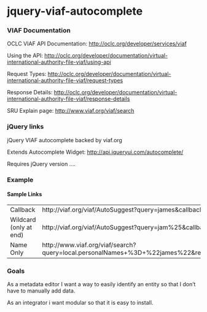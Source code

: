 jquery-viaf-autocomplete
========================

### VIAF Documentation

OCLC VIAF API Documentation: http://oclc.org/developer/services/viaf

Using the API: http://oclc.org/developer/documentation/virtual-international-authority-file-viaf/using-api

Request Types: http://oclc.org/developer/documentation/virtual-international-authority-file-viaf/request-types

Response Details: http://oclc.org/developer/documentation/virtual-international-authority-file-viaf/response-details

SRU Explain page: http://www.viaf.org/viaf/search

### jQuery links

jQuery VIAF autocomplete backed by viaf.org

Extends Autocomplete Widget:  http://api.jqueryui.com/autocomplete/

Requires jQuery version .... 

### Example

#### Sample Links

<table>
<tr>
<td>Callback</td>
<td>http://viaf.org/viaf/AutoSuggest?query=james&callback=myCallBack</td>
</tr>
<tr>
<td>Wildcard (only at end)</td>
<td>http://viaf.org/viaf/AutoSuggest?query=jam%25&callback=samplecallback</td>
</tr>
<tr>
<td>Name Only</td>
<td>http://www.viaf.org/viaf/search?query=local.personalNames+%3D+%22james%22&recordSchema=http://viaf.org%2FVIAFCluster&maximumRecords=100&startRecord=1&resultSetTTL=300&recordPacking=xml&recordXPath=&sortKeys=</td>
</tr>
</table>


### Goals

As a metadata editor I want a way to easily identify an entity so that I don’t have to manually add data.

As an integrator i want modular so that it is easy to install.

 
